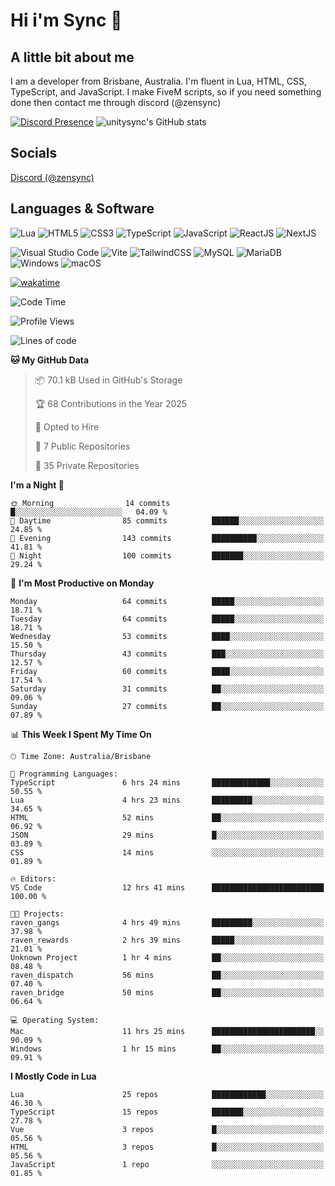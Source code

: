 # Hi i'm Sync 👋

## A little bit about me
I am a developer from Brisbane, Australia. I'm fluent in Lua, HTML, CSS, TypeScript, and JavaScript. I make FiveM scripts, so if you need something done then contact me through discord (@zensync)

[![Discord Presence](https://lanyard.cnrad.dev/api/265742868587479050)](https://discord.com/users/265742868587479050)
![unitysync's GitHub stats](https://github-readme-stats.vercel.app/api?username=unitysync&show_icons=true&theme=ambient_gradient)

## Socials
<p><a href="https://discord.com/users/265742868587479050">Discord (@zensync)</a></p>

## Languages & Software
![Lua](https://img.shields.io/badge/lua-%232C2D72.svg?style=for-the-badge&logo=lua&logoColor=white) ![HTML5](https://img.shields.io/badge/html5-%23E34F26.svg?style=for-the-badge&logo=html5&logoColor=white) ![CSS3](https://img.shields.io/badge/css3-%231572B6.svg?style=for-the-badge&logo=css3&logoColor=white) ![TypeScript](https://img.shields.io/badge/TypeScript-3178C6?logo=typescript&logoColor=fff&style=for-the-badge) ![JavaScript](https://img.shields.io/badge/javascript-%23323330.svg?style=for-the-badge&logo=javascript&logoColor=%23F7DF1E) ![ReactJS](https://shields.io/badge/react-black?logo=react&style=for-the-badge) ![NextJS](https://img.shields.io/badge/next.js-000000?style=for-the-badge&logo=nextdotjs&logoColor=white)

![Visual Studio Code](https://custom-icon-badges.demolab.com/badge/Visual%20Studio%20Code-0078d7.svg?logo=vsc&logoColor=white&style=for-the-badge) ![Vite](https://img.shields.io/badge/Vite-646CFF?style=for-the-badge&logo=Vite&logoColor=white) ![TailwindCSS](https://img.shields.io/badge/tailwindcss-%2338B2AC.svg?style=for-the-badge&logo=tailwind-css&logoColor=white) ![MySQL](https://img.shields.io/badge/MySQL-4479A1?style=for-the-badge&logo=mysql&logoColor=white) ![MariaDB](https://img.shields.io/badge/MariaDB-003545?style=for-the-badge&logo=mariadb&logoColor=white) ![Windows](https://custom-icon-badges.demolab.com/badge/Windows-0078D6?logo=windows11&logoColor=white&style=for-the-badge) ![macOS](https://img.shields.io/badge/macOS-000000?logo=apple&logoColor=F0F0F0&style=for-the-badge)

[![wakatime](https://wakatime.com/badge/user/018c590e-972a-4f9d-bbc0-f77a1b8e8227.svg?style=for-the-badge)](https://wakatime.com/@unitysync)

<!--START_SECTION:waka-->
![Code Time](http://img.shields.io/badge/Code%20Time-345%20hrs%2021%20mins-blue)

![Profile Views](http://img.shields.io/badge/Profile%20Views-85-blue)

![Lines of code](https://img.shields.io/badge/From%20Hello%20World%20I%27ve%20Written-369.9%20thousand%20lines%20of%20code-blue)

**🐱 My GitHub Data** 

> 📦 70.1 kB Used in GitHub's Storage 
 > 
> 🏆 68 Contributions in the Year 2025
 > 
> 💼 Opted to Hire
 > 
> 📜 7 Public Repositories 
 > 
> 🔑 35 Private Repositories 
 > 
**I'm a Night 🦉** 

```text
🌞 Morning                14 commits          █░░░░░░░░░░░░░░░░░░░░░░░░   04.09 % 
🌆 Daytime                85 commits          ██████░░░░░░░░░░░░░░░░░░░   24.85 % 
🌃 Evening                143 commits         ██████████░░░░░░░░░░░░░░░   41.81 % 
🌙 Night                  100 commits         ███████░░░░░░░░░░░░░░░░░░   29.24 % 
```
📅 **I'm Most Productive on Monday** 

```text
Monday                   64 commits          █████░░░░░░░░░░░░░░░░░░░░   18.71 % 
Tuesday                  64 commits          █████░░░░░░░░░░░░░░░░░░░░   18.71 % 
Wednesday                53 commits          ████░░░░░░░░░░░░░░░░░░░░░   15.50 % 
Thursday                 43 commits          ███░░░░░░░░░░░░░░░░░░░░░░   12.57 % 
Friday                   60 commits          ████░░░░░░░░░░░░░░░░░░░░░   17.54 % 
Saturday                 31 commits          ██░░░░░░░░░░░░░░░░░░░░░░░   09.06 % 
Sunday                   27 commits          ██░░░░░░░░░░░░░░░░░░░░░░░   07.89 % 
```


📊 **This Week I Spent My Time On** 

```text
🕑︎ Time Zone: Australia/Brisbane

💬 Programming Languages: 
TypeScript               6 hrs 24 mins       █████████████░░░░░░░░░░░░   50.55 % 
Lua                      4 hrs 23 mins       █████████░░░░░░░░░░░░░░░░   34.65 % 
HTML                     52 mins             ██░░░░░░░░░░░░░░░░░░░░░░░   06.92 % 
JSON                     29 mins             █░░░░░░░░░░░░░░░░░░░░░░░░   03.89 % 
CSS                      14 mins             ░░░░░░░░░░░░░░░░░░░░░░░░░   01.89 % 

🔥 Editors: 
VS Code                  12 hrs 41 mins      █████████████████████████   100.00 % 

🐱‍💻 Projects: 
raven_gangs              4 hrs 49 mins       █████████░░░░░░░░░░░░░░░░   37.98 % 
raven_rewards            2 hrs 39 mins       █████░░░░░░░░░░░░░░░░░░░░   21.01 % 
Unknown Project          1 hr 4 mins         ██░░░░░░░░░░░░░░░░░░░░░░░   08.48 % 
raven_dispatch           56 mins             ██░░░░░░░░░░░░░░░░░░░░░░░   07.40 % 
raven_bridge             50 mins             ██░░░░░░░░░░░░░░░░░░░░░░░   06.64 % 

💻 Operating System: 
Mac                      11 hrs 25 mins      ███████████████████████░░   90.09 % 
Windows                  1 hr 15 mins        ██░░░░░░░░░░░░░░░░░░░░░░░   09.91 % 
```

**I Mostly Code in Lua** 

```text
Lua                      25 repos            ████████████░░░░░░░░░░░░░   46.30 % 
TypeScript               15 repos            ███████░░░░░░░░░░░░░░░░░░   27.78 % 
Vue                      3 repos             █░░░░░░░░░░░░░░░░░░░░░░░░   05.56 % 
HTML                     3 repos             █░░░░░░░░░░░░░░░░░░░░░░░░   05.56 % 
JavaScript               1 repo              ░░░░░░░░░░░░░░░░░░░░░░░░░   01.85 % 
```




<!--END_SECTION:waka-->
